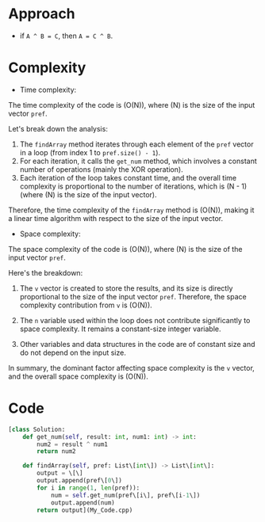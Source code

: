 # Approach

- if ```A ^ B = C```, then ```A = C ^ B```.

# Complexity

- Time complexity:
<!-- Add your time complexity here, e.g. $$O(n)$$ -->
The time complexity of the code is \(O(N)\), where \(N\) is the size of the input vector `pref`.

Let's break down the analysis:

1. The `findArray` method iterates through each element of the `pref` vector in a loop (from index 1 to `pref.size() - 1`).
2. For each iteration, it calls the `get_num` method, which involves a constant number of operations (mainly the XOR operation).
3. Each iteration of the loop takes constant time, and the overall time complexity is proportional to the number of iterations, which is \(N - 1\) (where \(N\) is the size of the input vector).

Therefore, the time complexity of the `findArray` method is \(O(N)\), making it a linear time algorithm with respect to the size of the input vector.

- Space complexity:
<!-- Add your space complexity here, e.g. $$O(n)$$ -->
The space complexity of the code is \(O(N)\), where \(N\) is the size of the input vector `pref`.

Here's the breakdown:

1. The `v` vector is created to store the results, and its size is directly proportional to the size of the input vector `pref`. Therefore, the space complexity contribution from `v` is \(O(N)\).

2. The `n` variable used within the loop does not contribute significantly to space complexity. It remains a constant-size integer variable.

3. Other variables and data structures in the code are of constant size and do not depend on the input size.

In summary, the dominant factor affecting space complexity is the `v` vector, and the overall space complexity is \(O(N)\).

# Code

```Python []
[class Solution:
    def get_num(self, result: int, num1: int) -> int:
        num2 = result ^ num1
        return num2

    def findArray(self, pref: List\[int\]) -> List\[int\]:
        output = \[\]
        output.append(pref\[0\])
        for i in range(1, len(pref)):
            num = self.get_num(pref\[i\], pref\[i-1\])
            output.append(num)    
        return output](My_Code.cpp)
```
